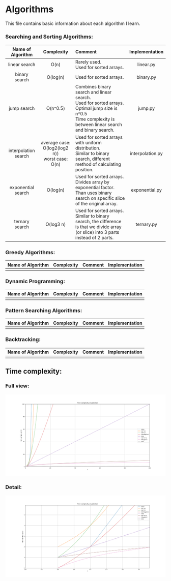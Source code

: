 # Algorithms  
This file contains basic information about each algorithm I learn.
  
### Searching and Sorting Algorithms:  
|Name of Algorithm|Complexity|Comment|Implementation|
|:---------------:|:--------:|:---------|:------------:|
|linear search|O(n)|Rarely used.<br>Used for sorted arrays.|linear.py|
|binary search|O(log(n)|Used for sorted arrays.|binary.py|
|jump search|O(n^0.5)|Combines binary search and linear search.<br>Used for sorted arrays.<br>Optimal jump size is n^0.5<br>Time complexity is between linear search and binary search.|jump.py|
|interpolation search|average case: O(log2(log2 n))<br>worst case: O(n) |Used for sorted arrays with uniform distribution.<br>Similar to binary search, different method of calculating position.|interpolation.py|
|exponential search|O(log(n)|Used for sorted arrays.<br>Divides array by exponential factor. Than uses binary search on specific slice of the original array.|exponential.py|
|ternary search|O(log3 n)|Used for sorted arrays.<br>Similar to binary search, the difference is that we divide array (or slice) into 3 parts instead of 2 parts.|ternary.py|

### Greedy Algorithms:  
|Name of Algorithm|Complexity|Comment|Implementation|
|:---------------:|:--------:|:---------:|:------------:|  
|                 |          |           |              |
  
### Dynamic Programming:  
|Name of Algorithm|Complexity|Comment|Implementation|
|:---------------:|:--------:|:---------:|:------------:|  
|                 |          |           |              |
  
### Pattern Searching Algorithms:  
|Name of Algorithm|Complexity|Comment|Implementation|
|:---------------:|:--------:|:---------:|:------------:|  
|                 |          |           |              |
  
### Backtracking:  
|Name of Algorithm|Complexity|Comment|Implementation|
|:---------------:|:--------:|:---------:|:------------:|  
|                 |          |           |              |  

## Time complexity: 
### Full view: 
![full view](https://raw.githubusercontent.com/FilipM13/algorithms/main/time%20complexity.png "Full view")
### Detail:
![dcloseup](https://raw.githubusercontent.com/FilipM13/algorithms/main/time%20complexity%20close%20up.png "detail")